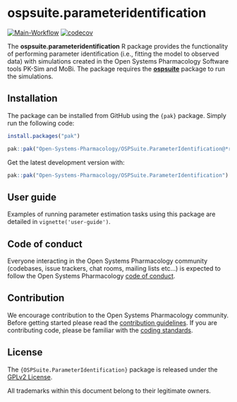 
# ospsuite.parameteridentification

<!-- badges: start -->

[![Main-Workflow](https://img.shields.io/github/actions/workflow/status/Open-Systems-Pharmacology/OSPSuite.ParameterIdentification/Main-Workflow.yaml?branch=main&label=Build)](https://github.com/Open-Systems-Pharmacology/OSPSuite.ParameterIdentification/actions/workflows/Main-Workflow.yaml)
[![codecov](https://codecov.io/gh/Open-Systems-Pharmacology/OSPSuite.ParameterIdentification/graph/badge.svg?token=FL1AEQ7316)](https://codecov.io/gh/Open-Systems-Pharmacology/OSPSuite.ParameterIdentification)

<!-- badges: end -->

<!-- README.md is generated from README.Rmd. Please edit that file -->

The **ospsuite.parameteridentification** R package provides the
functionality of performing parameter identification (i.e., fitting the
model to observed data) with simulations created in the Open Systems
Pharmacology Software tools PK-Sim and MoBi. The package requires the
[**ospsuite**](https://github.com/Open-Systems-Pharmacology/OSPSuite-R)
package to run the simulations.

## Installation

The package can be installed from GitHub using the `{pak}` package.
Simply run the following code:

``` r
install.packages("pak")

pak::pak("Open-Systems-Pharmacology/OSPSuite.ParameterIdentification@*release")
```

Get the latest development version with:

``` r
pak::pak("Open-Systems-Pharmacology/OSPSuite.ParameterIdentification")
```

## User guide

Examples of running parameter estimation tasks using this package are
detailed in `vignette('user-guide')`.

## Code of conduct

Everyone interacting in the Open Systems Pharmacology community
(codebases, issue trackers, chat rooms, mailing lists etc…) is expected
to follow the Open Systems Pharmacology [code of
conduct](https://github.com/Open-Systems-Pharmacology/Suite/blob/master/CODE_OF_CONDUCT.md).

## Contribution

We encourage contribution to the Open Systems Pharmacology community.
Before getting started please read the [contribution
guidelines](https://github.com/Open-Systems-Pharmacology/Suite/blob/master/CONTRIBUTING.md).
If you are contributing code, please be familiar with the [coding
standards](https://github.com/Open-Systems-Pharmacology/Suite/blob/master/CODING_STANDARDS_R.md).

## License

The `{OSPSuite.ParameterIdentification}` package is released under the
[GPLv2 License](LICENSE).

All trademarks within this document belong to their legitimate owners.
